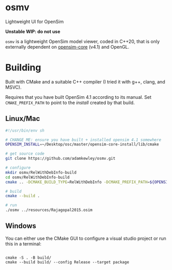# osmv

Lightweight UI for OpenSim

**Unstable WIP: do not use**

`osmv` is a lightweight OpenSim model viewer, coded in C++20, that is
only externally dependent on
[opensim-core](https://github.com/opensim-org/opensim-core) (v4.1) and
OpenGL.


# Building

Built with CMake and a suitable C++ compiler (I tried it with g++,
clang, and MSVC).

Requires that you have built OpenSim 4.1 according to its manual. Set
`CMAKE_PREFIX_PATH` to point to the *install* created by that build.

## Linux/Mac

```bash
#!/usr/bin/env sh

# CHANGE ME: ensure you have built + installed opensim 4.1 somewhere
OPENSIM_INSTALL=~/Desktop/osc/master/opensim-core-install/lib/cmake

# get source code
git clone https://github.com/adamkewley/osmv.git

# configure
mkdir osmv/RelWithDebInfo-build
cd osmv/RelWithDebInfo-build
cmake .. -DCMAKE_BUILD_TYPE=RelWithDebInfo -DCMAKE_PREFIX_PATH=${OPENSIM_INSTALL}

# build
cmake --build .

# run
./osmv ../resources/Rajagopal2015.osim
```

## Windows

You can either use the CMake GUI to configure a visual studio
project or run this in a terminal:

```

cmake -S . -B build/
cmake --build build/ --config Release --target package
```
